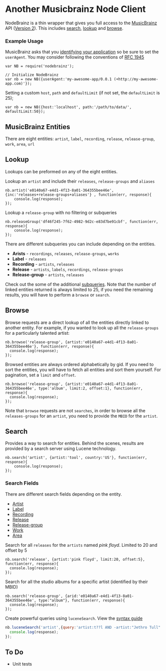 # Another Musicbrainz Node Client

NodeBrainz is a thin wrapper that gives you full access to the [MusicBrainz](http://musicbrainz.org/) API ([Version 2](http://musicbrainz.org/doc/Development/XML_Web_Service/Version_2/)). This includes [search](http://musicbrainz.org/doc/Development/XML_Web_Service/Version_2/Search), [lookup](http://musicbrainz.org/doc/Development/XML_Web_Service/Version_2/#Lookups) and [browse](http://musicbrainz.org/doc/Development/XML_Web_Service/Version_2/#Browse).



### Example Usage

MusicBrainz asks that you [identifying your application](http://musicbrainz.org/doc/Development/XML_Web_Service/Version_2#Identifying_your_application_to_the_MusicBrainz_Web_Service) so be sure to set the `userAgent`. You may consider following the conventions of [RFC 1945](http://tools.ietf.org/html/rfc1945#section-3.7)

    var NB = require('nodebrainz');

    // Initialize NodeBrainz
    var nb = new NB({userAgent:'my-awesome-app/0.0.1 (+http://my-awesome-app.com)'});

Setting a custom `host`, `path` and `defaultLimit` (if not set, the `defaultLimit` is 25);

    var nb = new NB({host:'localhost', path:'/path/to/data/', defaultLimit:50});

## MusicBrainz Entities

There are eight entities: `artist`, `label`, `recording`, `release`, `release-group`, `work`, `area`, `url`

## Lookup

Lookups can be preformed on any of the eight entities.

Lookup an `artist` and include their `releases`, `release-groups` and `aliases`

    nb.artist('e0140a67-e4d1-4f13-8a01-364355bee46e', {inc:'releases+release-groups+aliases'} , function(err, response){
        console.log(response);
    });

Lookup a `release-group` with no filtering or subqueries

    nb.releaseGroup('df46f245-7f62-4982-9d2c-e83d7be91cbf', function(err, response){
        console.log(response);
    });

There are different subqueries you can include depending on the entities.

- **Arists** - `recordings`, `releases`, `release-groups`, `works`
- **Label** - `releases`
- **Recording** - `artists`, `releases`
- **Release** - `artists`, `labels`, `recordings`, `release-groups`
- **Release-group** - `artists`, `releases`

Check out the some of the additional [subqueries](http://musicbrainz.org/doc/Development/XML_Web_Service/Version_2#inc.3D_arguments_which_affect_subqueries). Note that the number of linked entities returned is always limited to 25, if you need the remaining results, you will have to perform a `browse` or `search`.

## Browse

Browse requests are a direct lookup of all the entities directly linked to another entity. For example, if you wanted to look up all the `release-groups` for a particularly talented artist:

    nb.browse('release-group', {artist:'e0140a67-e4d1-4f13-8a01-364355bee46e'}, function(err, response){
      console.log(response);
    });

Browsed entities are always ordered alphabetically by gid. If you need to sort the entities, you will have to fetch all entities and sort them yourself. For pagination, set a `limit` and `offset`.

    nb.browse('release-group', {artist:'e0140a67-e4d1-4f13-8a01-364355bee46e', type:'album', limit:2, offset:1}, function(err, response){
      console.log(response);
    });

Note that `browse` requests are not `searches`, in order to browse all the `releases-groups` for an `artist`, you need to provide the `MBID` for the `artist`.

## Search

Provides a way to search for entities. Behind the scenes, results are provided by a search server using Lucene technology.

    nb.search('artist', {artist:'tool', country:'US'}, function(err, response){
        console.log(response);
    });

### Search Fields

There are different search fields depending on the entity.

- [Artist](http://musicbrainz.org/doc/Development/XML_Web_Service/Version_2/Search#Artist)
- [Label](http://musicbrainz.org/doc/Development/XML_Web_Service/Version_2/Search#Label)
- [Recording](http://musicbrainz.org/doc/Development/XML_Web_Service/Version_2/Search#Recording)
- [Release](http://musicbrainz.org/doc/Development/XML_Web_Service/Version_2/Search#Release)
- [Release-group](http://musicbrainz.org/doc/Development/XML_Web_Service/Version_2/Search#Release_Group)
- [Work](http://musicbrainz.org/doc/Development/XML_Web_Service/Version_2/Search#Work)
- [Area](http://musicbrainz.org/doc/Development/XML_Web_Service/Version_2/Search#Area)

Search for all `releases` for the `artists` named *pink floyd*. Limited to 20 and offset by 5

    nb.search('release', {artist:'pink floyd', limit:20, offset:5}, function(err, response){
      console.log(response);
    });

Search for all the studio albums for a specific artist (identified by their MBID)

    nb.search('release-group', {arid:'e0140a67-e4d1-4f13-8a01-364355bee46e', type:"album"}, function(err, response){
      console.log(response);
    });

Create powerful queries using `luceneSearch`. View the [syntax guide](https://lucene.apache.org/core/4_3_0/queryparser/org/apache/lucene/queryparser/classic/package-summary.html#package_description)

```javascript
nb.luceneSearch('artist',{query:'artist:t??l AND -artist:"Jethro Tull"', limit: 2, offset: 1}, function(err, response){
  console.log(response);
});
```

## To Do

- Unit tests
